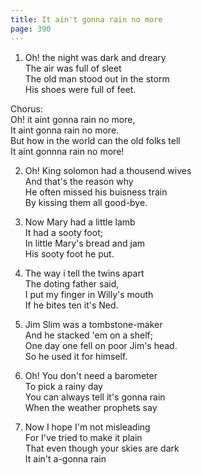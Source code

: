 ```yaml
---
title: It ain't gonna rain no more
page: 390
---  
```



1. Oh! the night was dark and dreary  
The air was full of sleet  
The old man stood out in the storm  
His shoes were full of feet.  


Chorus:  
Oh! it aint gonna rain no more,  
It aint gonna rain no more.  
But how in the world can the old folks tell  
It aint gonnna rain no more!  


2. Oh! King solomon had a thousend wives  
And that's the reason why  
He often missed his buisness train  
By kissing them all good-bye.  


3. Now Mary had a little lamb  
It had a sooty foot;  
In little Mary's bread and jam  
His sooty foot he put.  


4. The way i tell the twins apart  
The doting father said,  
I put my finger in Willy's mouth  
If he bites ten it's Ned.  


5. Jim Slim was a tombstone-maker  
And he stacked 'em on a shelf;  
One day one fell on poor Jim's head.  
So he used it for himself.  


6. Oh! You don't need a barometer  
To pick a rainy day  
You can always tell it's gonna rain  
When the weather prophets say  


7. Now I hope I'm not misleading  
For I've tried to make it plain  
That even though your skies are dark  
It ain't a-gonna rain  